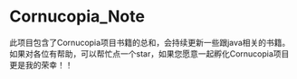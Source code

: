 # Cornucopia_Note
此项目包含了Cornucopia项目书籍的总和，会持续更新一些跟java相关的书籍。如果对各位有帮助，可以帮忙点一个star，如果您愿意一起孵化Cornucopia项目更是我的荣幸！！
